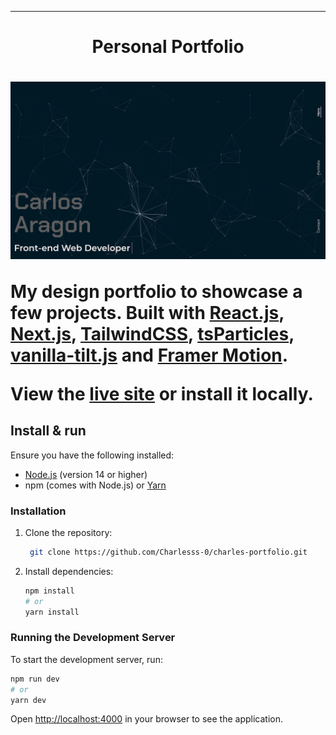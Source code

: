 ---

<h1 align="center">Personal Portfolio<h1>

[![Site preview](/public/assets/images/site-preview.png)](https://hamishw.com)

My design portfolio to showcase a few projects. Built with [React.js](https://react.dev/), [Next.js](https://nextjs.org/), [TailwindCSS](https://tailwindcss.com/), [tsParticles](https://particles.js.org/), [vanilla-tilt.js](https://micku7zu.github.io/vanilla-tilt.js/) and [Framer Motion](https://www.framer.com/motion/).

View the [live site](https://carlosaragondev.vercel.app) or install it locally.

## Install & run

Ensure you have the following installed:

- [Node.js](https://nodejs.org/en/download/) (version 14 or higher)
- npm (comes with Node.js) or [Yarn](https://yarnpkg.com/)

### Installation

1. Clone the repository:

   ```sh
    git clone https://github.com/Charlesss-0/charles-portfolio.git
   ```

2. Install dependencies:
   ```sh
   npm install
   # or
   yarn install
   ```

### Running the Development Server

To start the development server, run:

```sh
npm run dev
# or
yarn dev
```

Open [http://localhost:4000](http://localhost:4000) in your browser to see the application.
